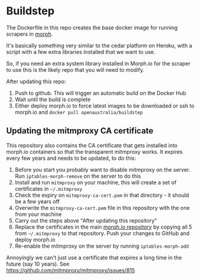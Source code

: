# Buildstep

The Dockerfile in this repo creates the base docker image for running scrapers in [morph](https://github.com/openaustralia/morph).

It's basically something very similar to the cedar platform on Heroku, with a script with a few extra libraries
installed that we want to use.

So, if you need an extra system library installed in Morph.io for the scraper to use this is the likely repo that you will need
to modify.

After updating this repo:

1. Push to github. This will trigger an automatic build on the Docker Hub
2. Wait until the build is complete
3. Either deploy morph.io to force latest images to be downloaded or ssh to morph.io and `docker pull openaustralia/buildstep`

## Updating the mitmproxy CA certificate

This repository also contains the CA certificate that gets installed into morph.io containers so that the transparent mitmproxy works. It expires every few years and needs to be updated, to do this:

1. Before you start you probably want to disable mitmproxy on the server. Run `iptables-morph-remove` on the server to do this
2. Install and run `mitmproxy` on your machine, this will create a set of certificates in `~/.mitmproxy`
3. Check the expiry on `mitmproxy-ca-cert.pem` in that directory - it should be a few years off
4. Overwrite the `mitmproxy-ca-cert.pem` file in this repository with the one from your machine
5. Carry out the steps above "After updating this repository"
6. Replace the certificates in the main [morph.io repository](https://github.com/openaustralia/morph) by copying all 5 from `~/.mitmproxy` to that repository. Push your changes to GitHub and deploy morph.io
7. Re-enable the mitmproxy on the server by running `iptables-morph-add`

Annoyingly we can't just use a certificate that expires a long time in the future (say 10 years). See https://github.com/mitmproxy/mitmproxy/issues/815
